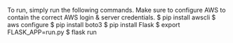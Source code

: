 To run, simply run the following commands. Make sure to configure AWS to contain the correct AWS login & server credentials.
$ pip install awscli
$ aws configure
$ pip install boto3
$ pip install Flask
$ export FLASK_APP=run.py
$ flask run
